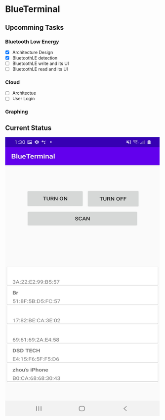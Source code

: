 # BlueTerminal
## Upcomming Tasks
### Bluetooth Low Energy 
- [x] Architecture Design 
- [x] BluetoothLE detection
- [ ] BluetoothLE write and its UI
- [ ] BluetoothLE read and its UI
### Cloud
- [ ] Architectue 
- [ ] User Login
### Graphing
## Current Status
<img src="https://github.com/RayZGit/Resources/blob/main/BlueTermial/images/Screenshot_20201110-133048_BlueTerminal.jpg" height="900" width="500">

